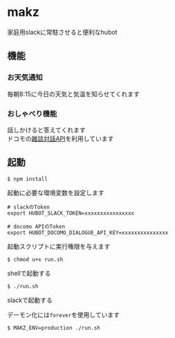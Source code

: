 # makz
家庭用slackに常駐させると便利なhubot

## 機能
### お天気通知
毎朝8:15に今日の天気と気温を知らせてくれます

### おしゃべり機能
話しかけると答えてくれます  
ドコモの[雑談対話API](https://dev.smt.docomo.ne.jp/?p=docs.api.page&api_name=dialogue&p_name=api_usage_scenario)を利用しています

## 起動

```
$ npm install
```

起動に必要な環境変数を設定します

```bash:.bashrc
# slackのToken
export HUBOT_SLACK_TOKEN=xxxxxxxxxxxxxxxx

# docomo APIのToken
export HUBOT_DOCOMO_DIALOGUE_API_KEY=xxxxxxxxxxxxxxx
```

起動スクリプトに実行権限を与えます

```
$ chmod u+x run.sh
```


shellで起動する

```
$ ./run.sh
```

slackで起動する  

デーモン化には`forever`を使用しています
```
$ MAKZ_ENV=production ./run.sh
```

